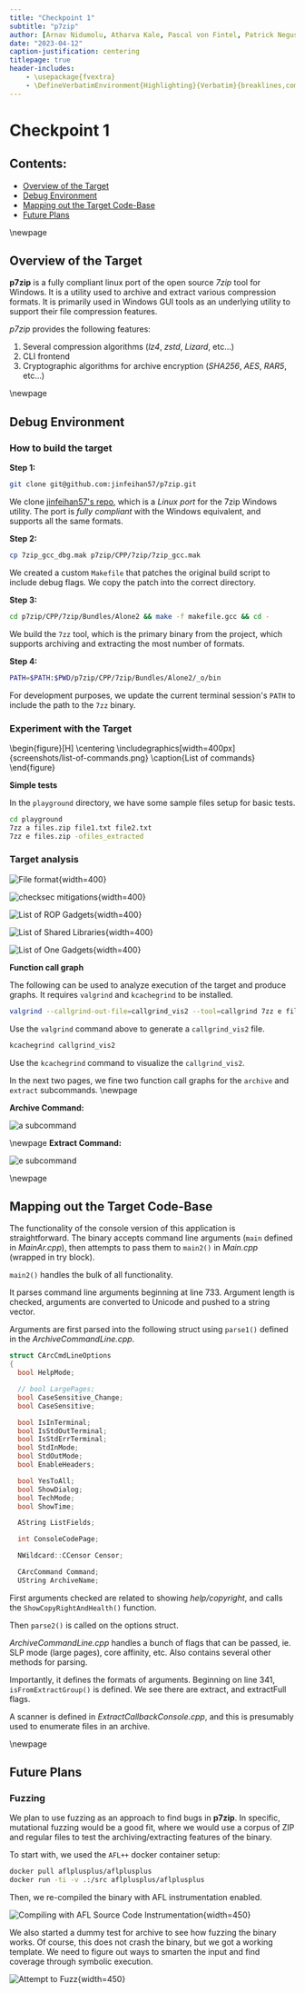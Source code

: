 ```yaml
---
title: "Checkpoint 1"
subtitle: "p7zip"
author: [Arnav Nidumolu, Atharva Kale, Pascal von Fintel, Patrick Negus]
date: "2023-04-12"
caption-justification: centering
titlepage: true
header-includes:
    - \usepackage{fvextra}
    - \DefineVerbatimEnvironment{Highlighting}{Verbatim}{breaklines,commandchars=\\\{\}}
---
```


# Checkpoint 1

## Contents:

-   [Overview of the Target](#overview-of-the-target)
-   [Debug Environment](#debug-environment)
-   [Mapping out the Target Code-Base](#mapping-out-the-target-code-base)
-   [Future Plans](#future-plans)

\newpage

## Overview of the Target

**p7zip** is a fully compliant linux port of the open source _7zip_ tool for Windows. It is a utility used to archive and extract various compression formats. It is primarily used in Windows GUI tools as an underlying utility to support their file compression features.

_p7zip_ provides the following features:

1. Several compression algorithms (_lz4_, _zstd_, _Lizard_, etc...)
2. CLI frontend
3. Cryptographic algorithms for archive encryption (_SHA256_, _AES_, _RAR5_, etc...)

\newpage

## Debug Environment

### How to build the target

**Step 1:**

```bash
git clone git@github.com:jinfeihan57/p7zip.git
```

We clone [jinfeihan57's repo](https://github.com/jinfeihan57/p7zip), which is a _Linux port_ for the 7zip Windows utility. The port is _fully compliant_ with the Windows equivalent, and supports all the same formats.

**Step 2:**

```bash
cp 7zip_gcc_dbg.mak p7zip/CPP/7zip/7zip_gcc.mak
```

We created a custom `Makefile` that patches the original build script to include debug flags. We copy the patch into the correct directory.

**Step 3:**

```bash
cd p7zip/CPP/7zip/Bundles/Alone2 && make -f makefile.gcc && cd -
```

We build the `7zz` tool, which is the primary binary from the project, which supports archiving and extracting the most number of formats.

**Step 4:**

```bash
PATH=$PATH:$PWD/p7zip/CPP/7zip/Bundles/Alone2/_o/bin
```

For development purposes, we update the current terminal session's `PATH` to include the path to the `7zz` binary.

### Experiment with the Target

\begin{figure}[H]
\centering
\includegraphics[width=400px]{screenshots/list-of-commands.png}
\caption{List of commands}
\end{figure}

**Simple tests**

In the `playground` directory, we have some sample files setup for basic tests.

```bash
cd playground
7zz a files.zip file1.txt file2.txt
7zz e files.zip -ofiles_extracted
```

### Target analysis

![File format](screenshots/file_format.png){width=400}

![`checksec` mitigations](screenshots/checksec_mitigations.png){width=400}

![List of ROP Gadgets](screenshots/rop_gadgets.png){width=400}

![List of Shared Libraries](screenshots/shared_libs.png){width=400}

![List of One Gadgets](screenshots/one_gadgets.png){width=400}

**Function call graph**

The following can be used to analyze execution of the target and produce graphs. It requires `valgrind` and `kcachegrind` to be installed.

```bash
valgrind --callgrind-out-file=callgrind_vis2 --tool=callgrind 7zz e files.zip -ofiles_extracted
```

Use the `valgrind` command above to generate a `callgrind_vis2` file.

```bash
kcachegrind callgrind_vis2
```

Use the `kcachegrind` command to visualize the `callgrind_vis2`.

In the next two pages, we fine two function call graphs for the `archive` and `extract` subcommands.
\newpage

**Archive Command:**

![`a` subcommand](screenshots/func_call_graph1.png)

\newpage
**Extract Command:**

![`e` subcommand](screenshots/func_call_graph2.png)

\newpage

## Mapping out the Target Code-Base

The functionality of the console version of this application is straightforward. The binary accepts command line arguments (`main` defined in _MainAr.cpp_), then attempts to pass them to `main2()` in _Main.cpp_ (wrapped in try block).

`main2()` handles the bulk of all functionality.

It parses command line arguments beginning at line 733. Argument length is checked, arguments are converted to Unicode and pushed to a string vector.

Arguments are first parsed into the following struct using `parse1()` defined in the _ArchiveCommandLine.cpp_.

```c
struct CArcCmdLineOptions
{
  bool HelpMode;

  // bool LargePages;
  bool CaseSensitive_Change;
  bool CaseSensitive;

  bool IsInTerminal;
  bool IsStdOutTerminal;
  bool IsStdErrTerminal;
  bool StdInMode;
  bool StdOutMode;
  bool EnableHeaders;

  bool YesToAll;
  bool ShowDialog;
  bool TechMode;
  bool ShowTime;

  AString ListFields;

  int ConsoleCodePage;

  NWildcard::CCensor Censor;

  CArcCommand Command;
  UString ArchiveName;
```

First arguments checked are related to showing _help/copyright_, and calls the `ShowCopyRightAndHealth()` function.

Then `parse2()` is called on the options struct.

_ArchiveCommandLine.cpp_ handles a bunch of flags that can be passed, ie. SLP mode (large pages), core affinity, etc. Also contains several other methods for parsing.

Importantly, it defines the formats of arguments. Beginning on line 341, `isFromExtractGroup()` is defined. We see there are extract, and extractFull flags.

A scanner is defined in _ExtractCallbackConsole.cpp_, and this is presumably used to enumerate files in an archive.

\newpage

## Future Plans

### Fuzzing

We plan to use fuzzing as an approach to find bugs in **p7zip**. In specific, mutational fuzzing would be a good fit, where we would use a corpus of ZIP and regular files to test the archiving/extracting features of the binary.

To start with, we used the `AFL++` docker container setup:

```bash
docker pull aflplusplus/aflplusplus
docker run -ti -v .:/src aflplusplus/aflplusplus
```

Then, we re-compiled the binary with AFL instrumentation enabled.

![Compiling with AFL Source Code Instrumentation](screenshots/compiling-with-afl.png){width=450}

We also started a dummy test for archive to see how fuzzing the binary works. Of course, this does not crash the binary, but we got a working template. We need to figure out ways to smarten the input and find coverage through symbolic execution.

![Attempt to Fuzz](screenshots/fuzzing-trial.png){width=450}
